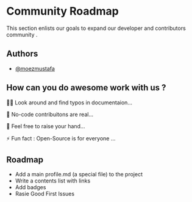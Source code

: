 # Community Roadmap

This section enlists our goals to expand our developer and contributors community .

## Authors

* [@moezmustafa](https://www.github.com/moezmustafa)

## How can you do awesome work with us ?

👩‍💻 Look around and find typos in documentaion...

🧠 No-code contribuitons are real...

🤔 Feel free to raise your hand...

⚡️ Fun fact : Open-Source is for everyone ...

## Roadmap

* Add a main profile.md (a special file) to the project
* Write a contents list with links
* Add badges
* Rasie Good First Issues

